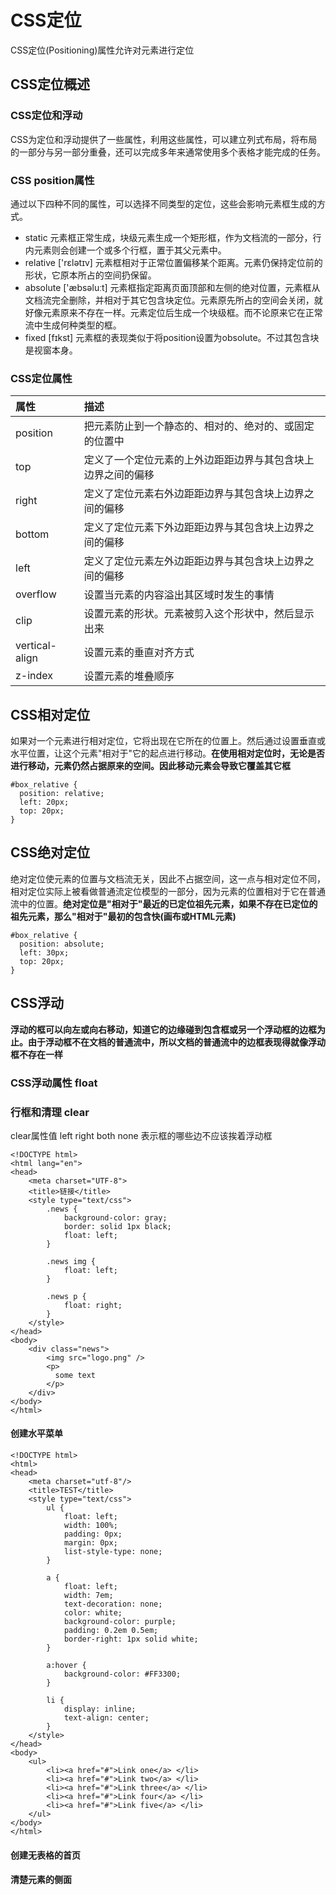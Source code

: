 # CSS定位
CSS定位(Positioning)属性允许对元素进行定位

## CSS定位概述
### CSS定位和浮动
CSS为定位和浮动提供了一些属性，利用这些属性，可以建立列式布局，将布局的一部分与另一部分重叠，还可以完成多年来通常使用多个表格才能完成的任务。

### CSS position属性
通过以下四种不同的属性，可以选择不同类型的定位，这些会影响元素框生成的方式。
- static 元素框正常生成，块级元素生成一个矩形框，作为文档流的一部分，行内元素则会创建一个或多个行框，置于其父元素中。
- relative ['rɛlətɪv] 元素框相对于正常位置偏移某个距离。元素仍保持定位前的形状，它原本所占的空间扔保留。
- absolute ['æbsəluːt] 元素框指定距离页面顶部和左侧的绝对位置，元素框从文档流完全删除，并相对于其它包含块定位。元素原先所占的空间会关闭，就好像元素原来不存在一样。元素定位后生成一个块级框。而不论原来它在正常流中生成何种类型的框。
- fixed [fɪkst] 元素框的表现类似于将position设置为obsolute。不过其包含块是视窗本身。

### CSS定位属性
| 属性 | 描述 |
| :--- | :-- |
| position | 把元素防止到一个静态的、相对的、绝对的、或固定的位置中 |
| top | 定义了一个定位元素的上外边距距边界与其包含块上边界之间的偏移 |
| right | 定义了定位元素右外边距距边界与其包含块上边界之间的偏移 |
| bottom | 定义了定位元素下外边距距边界与其包含块上边界之间的偏移 |
| left | 定义了定位元素左外边距距边界与其包含块上边界之间的偏移 |
| overflow | 设置当元素的内容溢出其区域时发生的事情 |
| clip | 设置元素的形状。元素被剪入这个形状中，然后显示出来 |
| vertical-align | 设置元素的垂直对齐方式 |
| z-index | 设置元素的堆叠顺序 |

## CSS相对定位
如果对一个元素进行相对定位，它将出现在它所在的位置上。然后通过设置垂直或水平位置，让这个元素"相对于"它的起点进行移动。**在使用相对定位时，无论是否进行移动，元素仍然占据原来的空间。因此移动元素会导致它覆盖其它框**
```
#box_relative {
  position: relative;
  left: 20px;
  top: 20px;
}
```

## CSS绝对定位
绝对定位使元素的位置与文档流无关，因此不占据空间，这一点与相对定位不同，相对定位实际上被看做普通流定位模型的一部分，因为元素的位置相对于它在普通流中的位置。**绝对定位是"相对于"最近的已定位祖先元素，如果不存在已定位的祖先元素，那么"相对于"最初的包含快(画布或HTML元素)**
```
#box_relative {
  position: absolute;
  left: 30px;
  top: 20px;
}
```

## CSS浮动
**浮动的框可以向左或向右移动，知道它的边缘碰到包含框或另一个浮动框的边框为止。由于浮动框不在文档的普通流中，所以文档的普通流中的边框表现得就像浮动框不存在一样**

### CSS浮动属性  float
### 行框和清理 clear
clear属性值 left right both none 表示框的哪些边不应该挨着浮动框
```
<!DOCTYPE html>
<html lang="en">
<head>
    <meta charset="UTF-8">
    <title>链接</title>
    <style type="text/css">
        .news {
            background-color: gray;
            border: solid 1px black;
            float: left;
        }

        .news img {
            float: left;
        }

        .news p {
            float: right;
        }
    </style>
</head>
<body>
    <div class="news">
        <img src="logo.png" />
        <p>
          some text
        </p>
    </div>
</body>
</html>
```

#### 创建水平菜单
```
<!DOCTYPE html>
<html>
<head>
    <meta charset="utf-8"/>
    <title>TEST</title>
    <style type="text/css">
        ul {
            float: left;
            width: 100%;
            padding: 0px;
            margin: 0px;
            list-style-type: none;
        }

        a {
            float: left;
            width: 7em;
            text-decoration: none;
            color: white;
            background-color: purple;
            padding: 0.2em 0.5em;
            border-right: 1px solid white;
        }

        a:hover {
            background-color: #FF3300;
        }

        li {
            display: inline;
            text-align: center;
        }
    </style>
</head>
<body>
    <ul>
        <li><a href="#">Link one</a> </li>
        <li><a href="#">Link two</a> </li>
        <li><a href="#">Link three</a> </li>
        <li><a href="#">Link four</a> </li>
        <li><a href="#">Link five</a> </li>
    </ul>
</body>
</html>
```

#### 创建无表格的首页

#### 清楚元素的侧面
